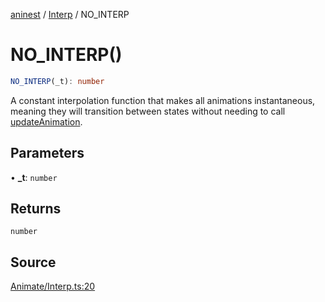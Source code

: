 [aninest](../../index.md) / [Interp](../index.md) / NO\_INTERP

# NO\_INTERP()

```ts
NO_INTERP(_t): number
```

A constant interpolation function that makes all animations instantaneous,
meaning they will transition between states without needing to call [updateAnimation](../../Animatable/functions/updateAnimation.md).

## Parameters

• **\_t**: `number`

## Returns

`number`

## Source

[Animate/Interp.ts:20](https://github.com/zphrs/aninest/blob/2327e64/src/Animate/Interp.ts#L20)

